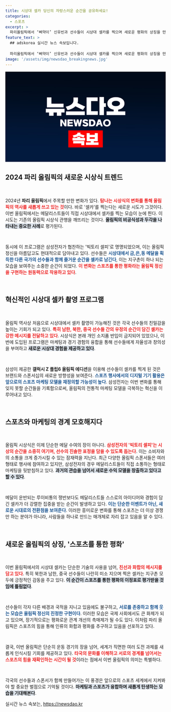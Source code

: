 ```yaml
---
title: 시상대 셀카 당신의 자랑스러운 순간을 공유하세요!
categories:
  - 스포츠
excerpt: >
  파리올림픽에서 ‘삐약이’ 신유빈과 선수들이 시상대 셀카를 찍으며 새로운 평화의 상징을 만들어냈다! 메달리스트의 미소와 삼성전자의 혁신이 만나 상업적 마케팅의 새로운 장을 여는 순간을 놓치지 마세요!
feature_text: >
  ## adskorea 실시간 뉴스 속보입니다.

  파리올림픽에서 ‘삐약이’ 신유빈과 선수들이 시상대 셀카를 찍으며 새로운 평화의 상징을 만들어냈다! 메달리스트의 미소와 삼성전자의 혁신이 만나 상업적 마케팅의 새로운 장을 여는 순간을 놓치지 마세요!
image: '/assets/img/newsdao_breakingnews.jpg'
---
```


<p><img src="/assets/img/newsdao_breakingnews.jpg" alt="adskorea 속보" /></p>

<h2 data-ke-size="size26">2024 파리 올림픽의 새로운 시상식 트렌드</h2>  

<p data-ke-size="size16">&nbsp;</p>

<p>2024년 <b>파리 올림픽</b>에서 주목할 만한 변화가 있다. <b><span style="color: #ee2323;">탐나는 시상식의 변화를 통해 올림픽의 역사를 새롭게 쓰고 있는 것</span></b>이다. 바로 '셀카'를 찍는다는 새로운 시도가 그것이다. 이번 올림픽에서는 메달리스트들이 직접 시상대에서 셀카를 찍는 모습이 눈에 띈다. 이 시도는 기존의 올림픽 시상식 관행을 깨뜨리는 것이다.  <b><span style="background-color: #21538527;">올림픽의 비공식성과 두각을 나타내는 중요한 사례</span></b>로 평가된다. </p>

<p data-ke-size="size16">&nbsp;</p>

<p>동시에 이 프로그램은 삼성전자가 협찬하는 '빅토리 셀피'로 명명되었으며, 이는 올림픽 정신을 아름답고도 현대적으로 담아내고 있다. 선수들은 <b><span style="color: #1a5490;">시상대에서 금,은,동 메달을 획득한 다른 국가의 선수들과 함께 즐거운 순간을 셀카로 남긴다</span></b>, 이는 지구촌이 하나 되는 모습을 보여주는 소중한 순간이 되었다. <b><span style="color:#ee2323;">이 변화는 스포츠를 통한 평화라는 올림픽 정신을 구현하는 원동력으로 작용하고 있다</span></b>.</p>

<p data-ke-size="size16">&nbsp;</p>

<h2 data-ke-size="size26">혁신적인 시상대 셀카 촬영 프로그램</h2>

<p data-ke-size="size16">&nbsp;</p>

<p>올림픽 역사상 처음으로 시상대에서 셀카 촬영이 가능해진 것은 각국 선수들의 친밀감을 높이는 기회가 되고 있다. <b><span style="color: #ee2323;">특히 남한, 북한, 중국 선수들 간의 우정의 순간이 담긴 셀카는 강한 메시지를 전달하고 있다</span></b>. 시상식은 본래 개인 소지품 반입이 금지되어 있었으나, 이번에 도입된 프로그램은 마케팅과 경기 경험의 융합을 통해 선수들에게 자율성과 창의성을 부여하고 <b><span style="background-color: #21538527;">새로운 시상대 경험을 제공하고 있다</span></b>.</p>

<p data-ke-size="size16">&nbsp;</p>

<p>삼성이 제공한 <b>갤럭시 Z 플립6 올림픽 에디션</b>을 이용해 선수들이 셀카를 찍게 된 것은 브랜드와 스폰서십의 새로운 방향성을 보여준다. <b><span style="color: #1a5490;">스포츠 행사에서의 디지털 기기 활용은 앞으로의 스포츠 마케팅 모델을 재정의할 가능성이 높다</span></b>. 삼성전자는 이번 변화를 통해 잊지 못할 순간들을 기록함으로써, 올림픽의 전통적 마케팅 모델을 극복하는 혁신을 이루어내고 있다.</p>

<p data-ke-size="size16">&nbsp;</p>

<h2 data-ke-size="size26">스포츠와 마케팅의 경계 모호해지다</h2>

<p data-ke-size="size16">&nbsp;</p>

<p>올림픽 시상식은 이제 단순한 메달 수여의 장이 아니다. <b><span style="color: #ee2323;">삼성전자의 '빅토리 셀피'는 시상의 순간을 소중히 여기며, 선수의 진솔한 표정을 담을 수 있도록 돕는다</span></b>. 이는 소비자와의 소통을 크게 증가시킬 수 있는 잠재력을 지닌다. 최근 다양한 올림픽 스폰서들은 여러 형태로 행사에 참여하고 있지만, 삼성전자의 경우 메달리스트들이 직접 소통하는 형태로 마케팅을 뒷받침하고 있다. <b><span style="background-color: #21538527;">과거의 관습을 넘어서 새로운 수익 모델을 창출하고 있다고 할 수 있다</span></b>.</p>

<p data-ke-size="size16">&nbsp;</p>

<p>메달이 운반되는 루이비통의 쟁반보다도 메달리스트들 스스로의 아이디어와 경험이 담긴 셀카가 더 강렬한 집중을 받는 순간이 발생하고 있다. <b><span style="color: #1a5490;">이는 단순한 이벤트가 아닌, 새로운 시대로의 전환점을 보여준다</span></b>. 이러한 흥미로운 변화를 통해 스포츠는 더 이상 경쟁만 하는 분야가 아니라, 사람들을 하나로 만드는 매개체로 자리 잡고 있음을 알 수 있다.</p>

<p data-ke-size="size16">&nbsp;</p>

<h2 data-ke-size="size26">새로운 올림픽의 상징, '스포츠를 통한 평화'</h2>

<p data-ke-size="size16">&nbsp;</p>

<p>이번 올림픽에서의 시상대 셀카는 단순한 기술의 사용을 넘어, <b><span style="color: #ee2323;">친선과 화합의 메시지를 담고 있다</span></b>. 특히 북한과 남한, 중국 선수들이 나란히 미소 지으며 찍은 셀카는 지구촌 모두에 긍정적인 감동을 주고 있다. <b><span style="background-color: #21538527;">이 순간이 스포츠를 통한 평화의 이정표로 평가받을 것임에 틀림없다</span></b>.</p>

<p data-ke-size="size16">&nbsp;</p>

<p>선수들이 각자 다른 배경과 국적을 지니고 있음에도 불구하고, <b><span style="color: #1a5490;">서로를 존중하고 함께 웃는 모습은 올림픽 정신의 진정한 구현이다</span></b>. 이러한 모습은 국제 사회에서도 큰 화제가 되고 있으며, 장기적으로는 평화로운 관계 개선의 촉매제가 될 수도 있다. 이처럼 파리 올림픽은 스포츠의 힘을 통해 인류의 화합과 평화를 추구하고 있음을 선포하고 있다.</p>

<p data-ke-size="size16">&nbsp;</p>

<p>결국, 이번 올림픽은 단순히 운동 경기의 장을 넘어, 세계가 직면한 여러 도전 과제를 새롭게 인식시킬 기회를 제공하고 있다. <b><span style="color: #ee2323;">타국의 문화를 이해하고 서로의 경계를 넘어서는 스포츠의 힘을 재확인하는 시간이 될 것</span></b>이라는 점에서 이번 올림픽의 의미는 특별하다. </p>

<p data-ke-size="size16">&nbsp;</p>

<p>각국의 선수들과 스폰서가 함께 만들어가는 이 풍경은 앞으로의 스포츠 세계에서 지켜봐야 할 중요한 벌점으로 기억될 것이다. <b><span style="background-color: #21538527;">마케팅과 스포츠가 융합하며 새롭게 탄생하는 모습을 기대해본다</span></b>.</p>
실시간 뉴스 속보는, <a href="https://newsdao.kr" rel="dofollow">https://newsdao.kr</a>


